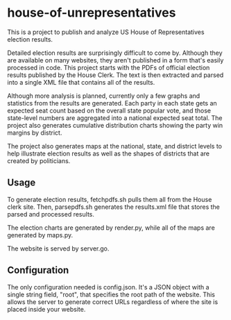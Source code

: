 # house-of-unrepresentatives

This is a project to publish and analyze US House of Representatives election
results.

Detailed election results are surprisingly difficult to come by. Although they
are available on many websites, they aren't published in a form that's easily
processed in code. This project starts with the PDFs of official election
results published by the House Clerk. The text is then extracted and parsed into
a single XML file that contains all of the results.

Although more analysis is planned, currently only a few graphs and statistics
from the results are generated. Each party in each state gets an expected seat
count based on the overall state popular vote, and those state-level numbers are
aggregated into a national expected seat total. The project also generates
cumulative distribution charts showing the party win margins by district.

The project also generates maps at the national, state, and district levels to
help illustrate election results as well as the shapes of districts that are
created by politicians.

## Usage

To generate election results, fetchpdfs.sh pulls them all from the House clerk
site. Then, parsepdfs.sh generates the results.xml file that stores the parsed
and processed results.

The election charts are generated by render.py, while all of the maps are
generated by maps.py.

The website is served by server.go.

## Configuration

The only configuration needed is config.json. It's a JSON object with a single
string field, "root", that specifies the root path of the website. This allows
the server to generate correct URLs regardless of where the site is placed
inside your website.
